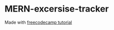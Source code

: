# MERN-excersise-tracker

Made with [freecodecamp tutorial](https://www.youtube.com/watch?v=7CqJlxBYj-M)